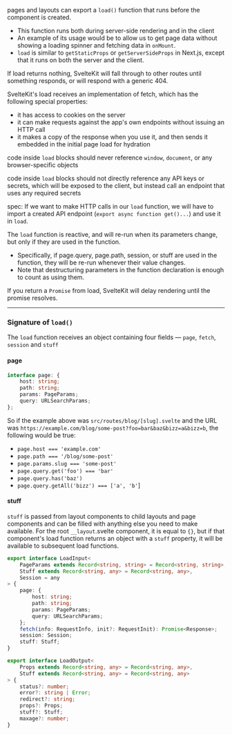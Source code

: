 
pages and layouts can export a `load()` function that runs before the component is created.
- This function runs both during server-side rendering and in the client
- An example of its usage would be to allow us to get page data without showing a loading spinner and fetching data in `onMount`.
- `load` is similar to `getStaticProps` or `getServerSideProps` in Next.js, except that it runs on both the server and the client.

If load returns nothing, SvelteKit will fall through to other routes until something responds, or will respond with a generic 404.

SvelteKit's load receives an implementation of fetch, which has the following special properties:
- it has access to cookies on the server
- it can make requests against the app's own endpoints without issuing an HTTP call
- it makes a copy of the response when you use it, and then sends it embedded in the initial page load for hydration

code inside `load` blocks should never reference `window`, `document`, or any browser-specific objects

code inside `load` blocks should not directly reference any API keys or secrets, which will be exposed to the client, but instead call an endpoint that uses any required secrets

spec: If we want to make HTTP calls in our `load` function, we will have to import a created API endpoint (`export async function get()...`) and use it in `load`. 

The `load` function is reactive, and will re-run when its parameters change, but only if they are used in the function.
- Specifically, if page.query, page.path, session, or stuff are used in the function, they will be re-run whenever their value changes. 
- Note that destructuring parameters in the function declaration is enough to count as using them. 

If you return a `Promise` from load, SvelteKit will delay rendering until the promise resolves.

* * *

### Signature of `load()`
The `load` function receives an object containing four fields — `page`, `fetch`, `session` and `stuff`

#### page
```ts
interface page: {
    host: string;
    path: string;
    params: PageParams;
    query: URLSearchParams;
};
```
So if the example above was `src/routes/blog/[slug].svelte` and the URL was `https://example.com/blog/some-post?foo=bar&baz&bizz=a&bizz=b`, the following would be true:
- `page.host === 'example.com'`
- `page.path === '/blog/some-post'`
- `page.params.slug === 'some-post'`
- `page.query.get('foo') === 'bar'`
- `page.query.has('baz')`
- `page.query.getAll('bizz') === ['a', 'b'`]

#### stuff
`stuff` is passed from layout components to child layouts and page components and can be filled with anything else you need to make available. For the root `__layout`.svelte component, it is equal to `{}`, but if that component's load function returns an object with a `stuff` property, it will be available to subsequent load functions.

```ts
export interface LoadInput<
	PageParams extends Record<string, string> = Record<string, string>,
	Stuff extends Record<string, any> = Record<string, any>,
	Session = any
> {
	page: {
		host: string;
		path: string;
		params: PageParams;
		query: URLSearchParams;
	};
	fetch(info: RequestInfo, init?: RequestInit): Promise<Response>;
	session: Session;
	stuff: Stuff;
}
```

```ts
export interface LoadOutput<
	Props extends Record<string, any> = Record<string, any>,
	Stuff extends Record<string, any> = Record<string, any>
> {
	status?: number;
	error?: string | Error;
	redirect?: string;
	props?: Props;
	stuff?: Stuff;
	maxage?: number;
}
```